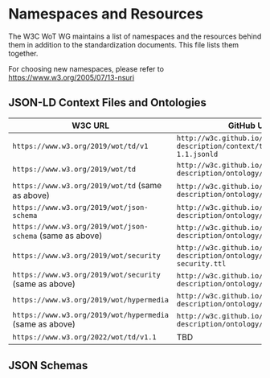 # Namespaces and Resources

The W3C WoT WG maintains a list of namespaces and the resources behind them in addition to the standardization documents.
This file lists them together.

For choosing new namespaces, please refer to <https://www.w3.org/2005/07/13-nsuri>

## JSON-LD Context Files and Ontologies

| W3C URL | GitHub URL | Content Type |
| ------- | ---------- | ------------ |
| `https://www.w3.org/2019/wot/td/v1` | `http://w3c.github.io/wot-thing-description/context/td-context-1.1.jsonld` | `application/ld+json`|
| `https://www.w3.org/2019/wot/td` | `http://w3c.github.io/wot-thing-description/ontology/td.ttl` | `text/turtle` |
| `https://www.w3.org/2019/wot/td` (same as above) | `http://w3c.github.io/wot-thing-description/ontology/td.html` | `text/html` |
| `https://www.w3.org/2019/wot/json-schema` | `http://w3c.github.io/wot-thing-description/ontology/json-schema.ttl` | `text/turtle` |
| `https://www.w3.org/2019/wot/json-schema` (same as above) | `http://w3c.github.io/wot-thing-description/ontology/jsonschema.html` | `text/html`|
| `https://www.w3.org/2019/wot/security` | `http://w3c.github.io/wot-thing-description/ontology/wot-security.ttl` | `text/turtle` |
| `https://www.w3.org/2019/wot/security` (same as above) | `http://w3c.github.io/wot-thing-description/ontology/wotsec.html` | `text/html`|
| `https://www.w3.org/2019/wot/hypermedia` | `http://w3c.github.io/wot-thing-description/ontology/hypermedia.ttl` | `text/turtle`
| `https://www.w3.org/2019/wot/hypermedia` (same as above)| `http://w3c.github.io/wot-thing-description/ontology/hyperm.html` | `text/html`
| `https://www.w3.org/2022/wot/td/v1.1` | TBD | `application/ld+json`|

## JSON Schemas
